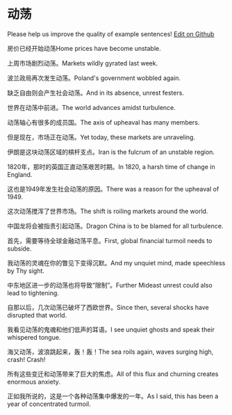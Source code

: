 # 动荡

Please help us improve the quality of example sentences! [Edit on Github](https://github.com/jiyushe/jiyu-example-sentence-source/blob/main/chinese/dongdang.md)

<p><span class="chinese">房价已经开始动荡</span><span class="english">Home prices have become unstable.</span></p>

<p><span class="chinese">上周市场剧烈动荡。</span><span class="english">Markets wildly gyrated last week.</span></p>

<p><span class="chinese">波兰政局再次发生动荡。</span><span class="english">Poland's government wobbled again.</span></p>

<p><span class="chinese">缺乏自由则会产生社会动荡。</span><span class="english">And in its absence, unrest festers.</span></p>

<p><span class="chinese">世界在动荡中前进。</span><span class="english">The world advances amidst turbulence.</span></p>

<p><span class="chinese">动荡轴心有很多的成员国。</span><span class="english">The axis of upheaval has many members.</span></p>

<p><span class="chinese">但是现在，市场正在动荡。</span><span class="english">Yet today, these markets are unraveling.</span></p>

<p><span class="chinese">伊朗是这块动荡区域的槓杆支点。</span><span class="english">Iran is the fulcrum of an unstable region.</span></p>

<p><span class="chinese">1820年，那时的英国正直动荡艰苦时期。</span><span class="english">In 1820, a harsh time of change in England.</span></p>

<p><span class="chinese">这也是1949年发生社会动荡的原因。</span><span class="english">There was a reason for the upheaval of 1949.</span></p>

<p><span class="chinese">这次动荡搅浑了世界市场。</span><span class="english">The shift is roiling markets around the world.</span></p>

<p><span class="chinese">中国龙将会被指责引起动荡。</span><span class="english">Dragon China is to be blamed for all turbulence.</span></p>

<p><span class="chinese">首先，需要等待全球金融动荡平息。</span><span class="english">First, global financial turmoil needs to subside.</span></p>

<p><span class="chinese">我动荡的灵魂在你的瞥见下变得沉默。</span><span class="english">And my unquiet mind, made speechless by Thy sight.</span></p>

<p><span class="chinese">中东地区进一步的动荡也将导致“限制”。</span><span class="english">Further Mideast unrest could also lead to tightening.</span></p>

<p><span class="chinese">自那以后，几次动荡已破坏了西欧世界。</span><span class="english">Since then, several shocks have disrupted that world.</span></p>

<p><span class="chinese">我看见动荡的鬼魂和他们低声的耳语。</span><span class="english">I see unquiet ghosts and speak their whispered tongue.</span></p>

<p><span class="chinese">海又动荡，波浪跳起来，轰！轰！</span><span class="english">The sea roils again, waves surging high, crash! Crash!</span></p>

<p><span class="chinese">所有这些变迁和动荡带来了巨大的焦虑。</span><span class="english">All of this flux and churning creates enormous anxiety.</span></p>

<p><span class="chinese">正如我所说的，这是一个各种动荡集中爆发的一年。</span><span class="english">As I said, this has been a year of concentrated turmoil.</span></p>

